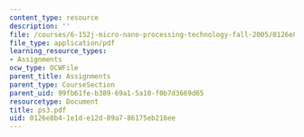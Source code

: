 ```yaml
---
content_type: resource
description: ''
file: /courses/6-152j-micro-nano-processing-technology-fall-2005/0126e8b41e1de12d89a786175eb216ee_ps3.pdf
file_type: application/pdf
learning_resource_types:
- Assignments
ocw_type: OCWFile
parent_title: Assignments
parent_type: CourseSection
parent_uid: 99fb61fe-b389-69a1-5a10-f0b7d3669d65
resourcetype: Document
title: ps3.pdf
uid: 0126e8b4-1e1d-e12d-89a7-86175eb216ee
---
```

